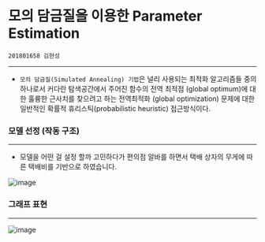 # 모의 담금질을 이용한 Parameter Estimation
`201801658 김현성` 

---

* `모의 담금질(Simulated Annealing) 기법`은 널리 사용되는 최적화 알고리즘들 중의 하나로서 커다란 탐색공간에서 주어진 함수의 전역 최적점 (global optimum)에 대한 훌륭한 근사치를 찾으려고 하는 전역최적화 (global optimization) 문제에 대한 일반적인 확률적 휴리스틱(probabilistic heuristic) 접근방식이다.  
  
### 모델 선정 (작동 구조)  
 ---
  
 * 모델을 어떤 걸 설정 할까 고민하다가 편의점 알바를 하면서 택배 상자의 무게에 따른 택배비를 기반으로 하였습니다. 
  
  ![image](https://user-images.githubusercontent.com/80371590/121253425-0d874680-c8e4-11eb-9616-c001de4773de.png)  
  
### 그래프 표현
  ---
  ![image](https://user-images.githubusercontent.com/80371590/121256242-4e348f00-c8e7-11eb-8371-a7d2b601f401.png)


  
  
